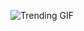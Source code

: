 
<!-- GIF_SECTION -->
![Trending GIF](https://media4.giphy.com/media/v1.Y2lkPThiYjIxNzcyYW5oYXJuODk2bHZ0OTgwMXpoeTJlMnAycndyMzB2MXgxdGhzbzczZSZlcD12MV9naWZzX3NlYXJjaCZjdD1n/L1R1tvI9svkIWwpVYr/giphy.gif)
<!-- END_GIF_SECTION -->

